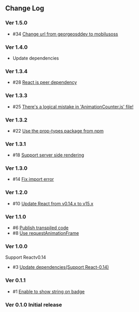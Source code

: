 ## Change Log

### Ver 1.5.0

* #34 [Change url from georgeosddev to mobilusoss](https://github.com/mobilusoss/react-notification-badge/issues/34)

### Ver 1.4.0

* Update dependencies

### Ver 1.3.4

* #28 [React is peer dependency](https://github.com/georgeOsdDev/react-notification-badge/issues/28)

### Ver 1.3.3

* #25 [There's a logical mistake in 'AnimationCounter.js' file!](https://github.com/mobilusoss/react-notification-badge/issues/25)

### Ver 1.3.2

* #22 [Use the prop-types package from npm](https://github.com/mobilusoss/react-notification-badge/issues/22)

### Ver 1.3.1

* #18 [Support server side rendering](https://github.com/mobilusoss/react-notification-badge/issues/18)

### Ver 1.3.0

* #14 [Fix import error](https://github.com/mobilusoss/react-notification-badge/issues/14)

### Ver 1.2.0

* #10 [Update React from v0.14.x to v15.x](https://github.com/mobilusoss/react-notification-badge/issues/10)

### Ver 1.1.0

* #6 [Publish transpiled code](https://github.com/mobilusoss/react-notification-badge/issues/6)
* #8 [Use requestAnimationFrame](https://github.com/mobilusoss/react-notification-badge/issues/8)

### Ver 1.0.0

Support Reactv0.14

* #3 [Update dependencies(Support React-0.14)](https://github.com/mobilusoss/react-notification-badge/issues/3)

### Ver 0.1.1

* #1 [Enable to show string on badge](https://github.com/mobilusoss/react-notification-badge/issues/1)

### Ver 0.1.0 Initial release
